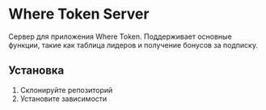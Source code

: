 # Where Token Server

Сервер для приложения Where Token. Поддерживает основные функции, такие как таблица лидеров и получение бонусов за подписку.

## Установка

1. Склонируйте репозиторий
2. Установите зависимости
